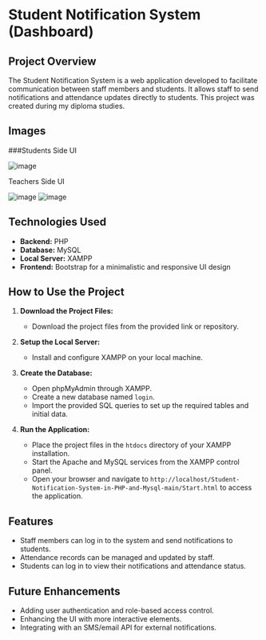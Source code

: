 # Student Notification System (Dashboard)

## Project Overview

The Student Notification System is a web application developed to facilitate communication between staff members and students. It allows staff to send notifications and attendance updates directly to students. This project was created during my diploma studies.

## Images
###Students Side UI

![image](https://github.com/user-attachments/assets/8dcd06d9-8d13-450e-8ea0-a37a2a362373)

Teachers Side UI

![image](https://github.com/user-attachments/assets/91491bf8-7303-4921-9286-f6c33d346d64)
![image](https://github.com/user-attachments/assets/eb9b7096-ba0b-4b7a-bc2d-14feb66e695d)

## Technologies Used

- **Backend:** PHP
- **Database:** MySQL
- **Local Server:** XAMPP
- **Frontend:** Bootstrap for a minimalistic and responsive UI design

## How to Use the Project

1. **Download the Project Files:**
   - Download the project files from the provided link or repository.

2. **Setup the Local Server:**
   - Install and configure XAMPP on your local machine.

3. **Create the Database:**
   - Open phpMyAdmin through XAMPP.
   - Create a new database named `login`.
   - Import the provided SQL queries to set up the required tables and initial data.

4. **Run the Application:**
   - Place the project files in the `htdocs` directory of your XAMPP installation.
   - Start the Apache and MySQL services from the XAMPP control panel.
   - Open your browser and navigate to `http://localhost/Student-Notification-System-in-PHP-and-Mysql-main/Start.html` to access the application.

## Features

- Staff members can log in to the system and send notifications to students.
- Attendance records can be managed and updated by staff.
- Students can log in to view their notifications and attendance status.

## Future Enhancements

- Adding user authentication and role-based access control.
- Enhancing the UI with more interactive elements.
- Integrating with an SMS/email API for external notifications.
